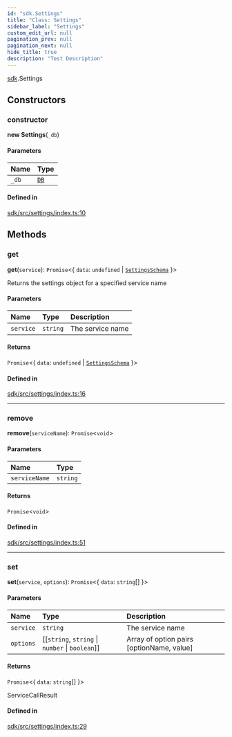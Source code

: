 ```yaml
---
id: "sdk.Settings"
title: "Class: Settings"
sidebar_label: "Settings"
custom_edit_url: null
pagination_prev: null
pagination_next: null
hide_title: true
description: "Test Description"
---
```


[sdk](../modules/sdk.md).Settings

## Constructors

### constructor

**new Settings**(`_db`)

#### Parameters

| Name | Type |
| :------ | :------ |
| `_db` | [`DB`](sdk.DB.md) |

#### Defined in

[sdk/src/settings/index.ts:10](https://github.com/AKASHAorg/akasha-core/blob/978d02d1/sdk/src/settings/index.ts#L10)

## Methods

### get

**get**(`service`): `Promise`<{ `data`: `undefined` \| [`SettingsSchema`](../interfaces/sdk.SettingsSchema.md)  }\>

Returns the settings object for a specified service name

#### Parameters

| Name | Type | Description |
| :------ | :------ | :------ |
| `service` | `string` | The service name |

#### Returns

`Promise`<{ `data`: `undefined` \| [`SettingsSchema`](../interfaces/sdk.SettingsSchema.md)  }\>

#### Defined in

[sdk/src/settings/index.ts:16](https://github.com/AKASHAorg/akasha-core/blob/978d02d1/sdk/src/settings/index.ts#L16)

___

### remove

**remove**(`serviceName`): `Promise`<`void`\>

#### Parameters

| Name | Type |
| :------ | :------ |
| `serviceName` | `string` |

#### Returns

`Promise`<`void`\>

#### Defined in

[sdk/src/settings/index.ts:51](https://github.com/AKASHAorg/akasha-core/blob/978d02d1/sdk/src/settings/index.ts#L51)

___

### set

**set**(`service`, `options`): `Promise`<{ `data`: `string`[]  }\>

#### Parameters

| Name | Type | Description |
| :------ | :------ | :------ |
| `service` | `string` | The service name |
| `options` | [[`string`, `string` \| `number` \| `boolean`]] | Array of option pairs [optionName, value] |

#### Returns

`Promise`<{ `data`: `string`[]  }\>

ServiceCallResult

#### Defined in

[sdk/src/settings/index.ts:29](https://github.com/AKASHAorg/akasha-core/blob/978d02d1/sdk/src/settings/index.ts#L29)
